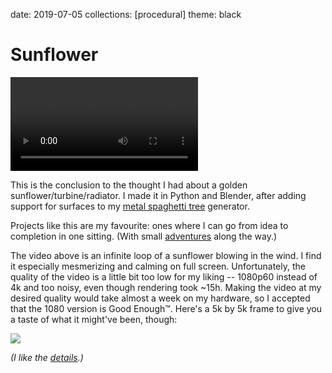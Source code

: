 date: 2019-07-05
collections: [procedural]
theme: black

Sunflower
=========

![](sunflower.mp4)

This is the conclusion to the thought I had about a golden
sunflower/turbine/radiator. I made it in Python and Blender, after
adding support for surfaces to my [metal spaghetti tree][spaghetti]
generator.

Projects like this are my favourite: ones where I can go from idea to
completion in one sitting.  (With small [adventures][bug] along the way.)

The video above is an infinite loop of a sunflower blowing in the
wind. I find it especially mesmerizing and calming on full screen.
Unfortunately, the quality of the video is a little bit too low for my
liking -- 1080p60 instead of 4k and too noisy, even though rendering
took ~15h.  Making the video at my desired quality would take almost
a week on my hardware, so I accepted that the 1080 version is Good
Enough™.  Here's a 5k by 5k frame to give you a taste of what it
might've been, though:

![](sunflower.jpg)

*(I like the [details].)*

  [spaghetti]: /posts/spaghetti-trees
  [bug]: https://www.instagram.com/p/BzeP8SPnSq3/
  [details]: https://www.instagram.com/p/BziSzZZnc81/
